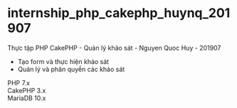 # internship_php_cakephp_huynq_201907
Thực tập PHP CakePHP - Quản lý khảo sát - Nguyen Quoc Huy - 201907

 - Tạo form và thực hiện khảo sát
 - Quản lý và phân quyền các khảo sát

PHP 7.x<br />
CakePHP 3.x<br />
MariaDB 10.x
